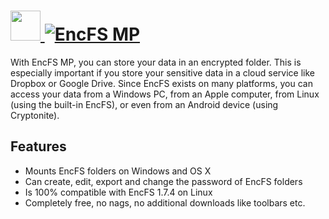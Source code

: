 # [<img src="https://cdn.jsdelivr.net/gh/AdmiringWorm/chocolatey-packages@20142bc38d0ec9aa2d81fd14cc6053acb03d16c7/icons/encfsmp.png" height="48" width="48" /> ![EncFS MP](https://img.shields.io/chocolatey/v/encfsmp.svg?label=EncFS%20MP&style=for-the-badge)](https://chocolatey.org/packages/encfsmp)

With EncFS MP, you can store your data in an encrypted folder. This is especially important if you store your sensitive data in a cloud service like Dropbox or Google Drive.
Since EncFS exists on many platforms, you can access your data from a Windows PC, from an Apple computer, from Linux (using the built-in EncFS), or even from an Android device (using Cryptonite).

## Features

- Mounts EncFS folders on Windows and OS X
- Can create, edit, export and change the password of EncFS folders
- Is 100% compatible with EncFS 1.7.4 on Linux
- Completely free, no nags, no additional downloads like toolbars etc.
